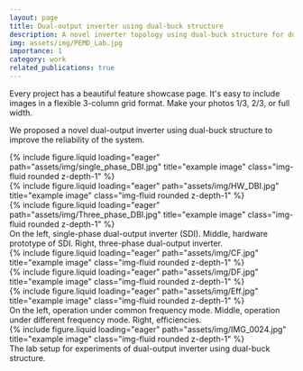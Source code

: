 ```yaml
---
layout: page
title: Dual-output inverter using dual-buck structure
description: A novel inverter topology using dual-buck structure for dual-output applications
img: assets/img/PEMD_Lab.jpg
importance: 1
category: work
related_publications: true
---
```


Every project has a beautiful feature showcase page.
It's easy to include images in a flexible 3-column grid format.
Make your photos 1/3, 2/3, or full width.

We proposed a novel dual-output inverter using dual-buck structure to improve the reliability of the system.

<div class="row">
    <div class="col-sm mt-3 mt-md-0">
        {% include figure.liquid loading="eager" path="assets/img/single_phase_DBI.jpg" title="example image" class="img-fluid rounded z-depth-1" %}
    </div>
    <div class="col-sm mt-3 mt-md-0">
        {% include figure.liquid loading="eager" path="assets/img/HW_DBI.jpg" title="example image" class="img-fluid rounded z-depth-1" %}
    </div>
    <div class="col-sm mt-3 mt-md-0">
        {% include figure.liquid loading="eager" path="assets/img/Three_phase_DBI.jpg" title="example image" class="img-fluid rounded z-depth-1" %}
    </div>
</div>
<div class="caption">
    On the left, single-phase dual-output inverter (SDI). Middle, hardware prototype of SDI. Right, three-phase dual-output inverter.
</div>

<div class="row">
    <div class="col-sm mt-3 mt-md-0">
        {% include figure.liquid loading="eager" path="assets/img/CF.jpg" title="example image" class="img-fluid rounded z-depth-1" %}
    </div>
    <div class="col-sm mt-3 mt-md-0">
        {% include figure.liquid loading="eager" path="assets/img/DF.jpg" title="example image" class="img-fluid rounded z-depth-1" %}
    </div>
    <div class="col-sm mt-3 mt-md-0">
        {% include figure.liquid loading="eager" path="assets/img/Eff.jpg" title="example image" class="img-fluid rounded z-depth-1" %}
    </div>
</div>
<div class="caption">
    On the left, operation under common frequency mode. Middle, operation under different frequency mode. Right, efficiencies.
</div>


<div class="row">
    <div class="col-sm mt-3 mt-md-0">
        {% include figure.liquid loading="eager" path="assets/img/IMG_0024.jpg" title="example image" class="img-fluid rounded z-depth-1" %}
    </div>
</div>
<div class="caption">
    The lab setup for experiments of dual-output inverter using dual-buck structure.
</div>



